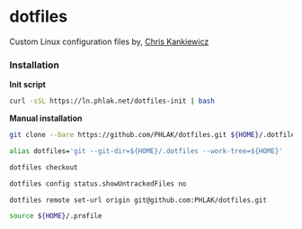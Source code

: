 dotfiles
========

Custom Linux configuration files by, [Chris Kankiewicz](http://www.ChrisKankiewicz.com)

### Installation

**Init script**

```bash
curl -sSL https://ln.phlak.net/dotfiles-init | bash
```

**Manual installation**

```bash
git clone --bare https://github.com/PHLAK/dotfiles.git ${HOME}/.dotfiles

alias dotfiles='git --git-dir=${HOME}/.dotfiles --work-tree=${HOME}'

dotfiles checkout

dotfiles config status.showUntrackedFiles no

dotfiles remote set-url origin git@github.com:PHLAK/dotfiles.git

source ${HOME}/.profile
```
